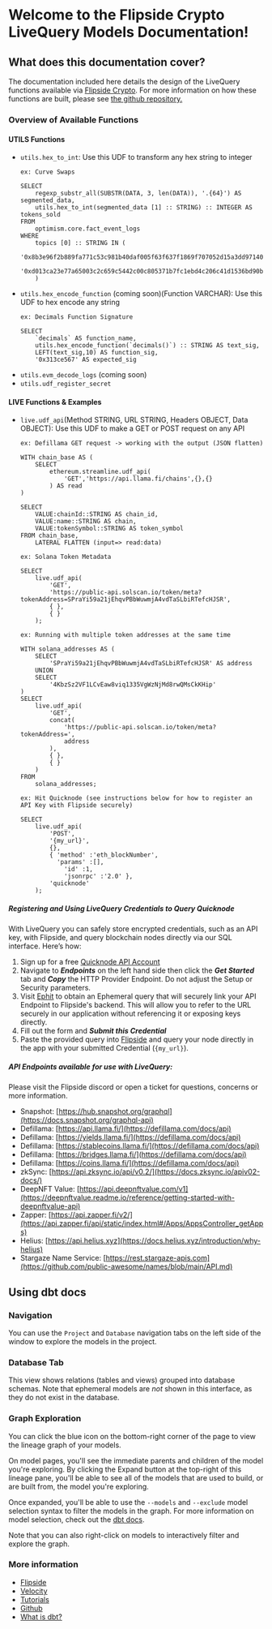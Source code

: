 # Welcome to the Flipside Crypto LiveQuery Models Documentation!

## **What does this documentation cover?**
The documentation included here details the design of the LiveQuery functions available via [Flipside Crypto](https://flipsidecrypto.xyz/). For more information on how these functions are built, please see [the github repository.](https://github.com/FlipsideCrypto/livequery-models)

### **Overview of Available Functions**

#### **UTILS Functions**

- `utils.hex_to_int`: Use this UDF to transform any hex string to integer
    ```
    ex: Curve Swaps

    SELECT
        regexp_substr_all(SUBSTR(DATA, 3, len(DATA)), '.{64}') AS segmented_data,
        utils.hex_to_int(segmented_data [1] :: STRING) :: INTEGER AS tokens_sold
    FROM
        optimism.core.fact_event_logs
    WHERE
        topics [0] :: STRING IN (
            '0x8b3e96f2b889fa771c53c981b40daf005f63f637f1869f707052d15a3dd97140',
            '0xd013ca23e77a65003c2c659c5442c00c805371b7fc1ebd4c206c41d1536bd90b'
        )
    ```
- `utils.hex_encode_function` (coming soon)(Function VARCHAR): Use this UDF to hex encode any string
    ```
    ex: Decimals Function Signature

    SELECT
        `decimals` AS function_name,
        utils.hex_encode_function(`decimals()`) :: STRING AS text_sig, 
        LEFT(text_sig,10) AS function_sig,
        '0x313ce567' AS expected_sig
    ```
- `utils.evm_decode_logs` (coming soon)
- `utils.udf_register_secret`

#### **LIVE Functions & Examples**

- `live.udf_api`(Method STRING, URL STRING, Headers OBJECT, Data OBJECT): Use this UDF to make a GET or POST request on any API
    ```
    ex: Defillama GET request -> working with the output (JSON flatten)

    WITH chain_base AS (
        SELECT
            ethereum.streamline.udf_api(
                'GET','https://api.llama.fi/chains',{},{}
            ) AS read
    )

    SELECT
        VALUE:chainId::STRING AS chain_id,
        VALUE:name::STRING AS chain,
        VALUE:tokenSymbol::STRING AS token_symbol
    FROM chain_base,
        LATERAL FLATTEN (input=> read:data)

    ex: Solana Token Metadata

    SELECT
        live.udf_api(
            'GET',
            'https://public-api.solscan.io/token/meta?tokenAddress=SPraYi59a21jEhqvPBbWuwmjA4vdTaSLbiRTefcHJSR',
            { },
            { }
        );

    ex: Running with multiple token addresses at the same time

    WITH solana_addresses AS (
        SELECT
            'SPraYi59a21jEhqvPBbWuwmjA4vdTaSLbiRTefcHJSR' AS address
        UNION
        SELECT
            '4KbzSz2VF1LCvEaw8viq1335VgWzNjMd8rwQMsCkKHip'
    )
    SELECT
        live.udf_api(
            'GET',
            concat(
                'https://public-api.solscan.io/token/meta?tokenAddress=',
                address
            ),
            { },
            { }
        )
    FROM
        solana_addresses;

    ex: Hit Quicknode (see instructions below for how to register an API Key with Flipside securely)
    
    SELECT
        live.udf_api(
            'POST',
            '{my_url}',
            {},
            { 'method' :'eth_blockNumber',
              'params' :[],
                'id' :1,
                'jsonrpc' :'2.0' },
            'quicknode'
        );
    ```

##### **Registering and Using LiveQuery Credentials to Query Quicknode**
With LiveQuery you can safely store encrypted credentials, such as an API key, with Flipside, and query blockchain nodes directly via our SQL interface. Here’s how:
1. Sign up for a free [Quicknode API Account](https://www.quicknode.com/core-api)
2. Navigate to ***Endpoints*** on the left hand side then click the ***Get Started*** tab and ***Copy*** the HTTP Provider Endpoint. Do not adjust the Setup or Security parameters.
3. Visit [Ephit](https://science.flipsidecrypto.xyz/ephit) to obtain an Ephemeral query that will securely link your API Endpoint to Flipside's backend. This will allow you to refer to the URL securely in our application without referencing it or exposing keys directly.
4. Fill out the form and ***Submit this Credential***
5. Paste the provided query into [Flipside](https://flipside.new) and query your node directly in the app with your submitted Credential (`{my_url}`).

##### **API Endpoints available for use with LiveQuery:**
Please visit the Flipside discord or open a ticket for questions, concerns or more information.

- Snapshot: [https://hub.snapshot.org/graphql](https://docs.snapshot.org/graphql-api) 
- Defillama: [https://api.llama.fi/](https://defillama.com/docs/api)
- Defillama: [https://yields.llama.fi/](https://defillama.com/docs/api)
- Defillama: [https://stablecoins.llama.fi/](https://defillama.com/docs/api)
- Defillama: [https://bridges.llama.fi/](https://defillama.com/docs/api)
- Defillama: [https://coins.llama.fi/](https://defillama.com/docs/api)
- zkSync: [https://api.zksync.io/api/v0.2/](https://docs.zksync.io/apiv02-docs/)
- DeepNFT Value: [https://api.deepnftvalue.com/v1](https://deepnftvalue.readme.io/reference/getting-started-with-deepnftvalue-api)
- Zapper: [https://api.zapper.fi/v2/](https://api.zapper.fi/api/static/index.html#/Apps/AppsController_getApps)
- Helius: [https://api.helius.xyz](https://docs.helius.xyz/introduction/why-helius)
- Stargaze Name Service: [https://rest.stargaze-apis.com](https://github.com/public-awesome/names/blob/main/API.md)

## **Using dbt docs**
### Navigation

You can use the ```Project``` and ```Database``` navigation tabs on the left side of the window to explore the models in the project.

### Database Tab

This view shows relations (tables and views) grouped into database schemas. Note that ephemeral models are *not* shown in this interface, as they do not exist in the database.

### Graph Exploration

You can click the blue icon on the bottom-right corner of the page to view the lineage graph of your models.

On model pages, you'll see the immediate parents and children of the model you're exploring. By clicking the Expand button at the top-right of this lineage pane, you'll be able to see all of the models that are used to build, or are built from, the model you're exploring.

Once expanded, you'll be able to use the ```--models``` and ```--exclude``` model selection syntax to filter the models in the graph. For more information on model selection, check out the [dbt docs](https://docs.getdbt.com/docs/model-selection-syntax).

Note that you can also right-click on models to interactively filter and explore the graph.

### **More information**
- [Flipside](https://flipsidecrypto.xyz/)
- [Velocity](https://app.flipsidecrypto.com/velocity?nav=Discover)
- [Tutorials](https://docs.flipsidecrypto.com/our-data/tutorials)
- [Github](https://github.com/FlipsideCrypto/external-models)
- [What is dbt?](https://docs.getdbt.com/docs/introduction)